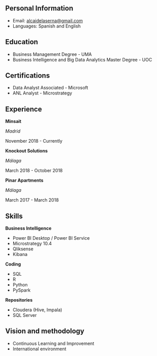 ## Personal Information

- Email: alcaidelaserna@gmail.com
- Languages: Spanish and English

## Education

- Business Management Degree - UMA
- Business Intelligence and Big Data Analytics Master Degree - UOC

## Certifications

- Data Analyst Associated - Microsoft
- ANL Analyst - Microstrategy

## Experience

**Minsait**

_Madrid_

November 2018 - Currently

**Knockout Solutions**

_Málaga_

March 2018 - October 2018

**Pinar Apartments**

_Málaga_

March 2017 - March 2018

## Skills

**Business Intelligence**

- Power BI Desktop / Power BI Service
- Microstrategy 10.4
- Qliksense 
- Kibana

**Coding**

- SQL 
- R
- Python
- PySpark

**Repositories**

- Cloudera (Hive, Impala)
- SQL Server

## Vision and methodology 

- Continuous Learning and Improvement
- International environment
